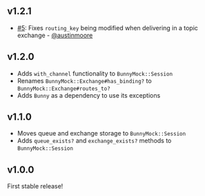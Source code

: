 ## v1.2.1

* [#5](https://github.com/arempe93/bunny-mock/pull/5): Fixes `routing_key` being modified when delivering in a topic exchange - [@austinmoore](https://github.com/austinmoore)

## v1.2.0

* Adds `with_channel` functionality to `BunnyMock::Session`
* Renames `BunnyMock::Exchange#has_binding?` to `BunnyMock::Exchange#routes_to?`
* Adds `Bunny` as a dependency to use its exceptions

## v1.1.0

* Moves queue and exchange storage to `BunnyMock::Session`
* Adds `queue_exists?` and `exchange_exists?` methods to `BunnyMock::Session`

## v1.0.0

First stable release!
